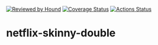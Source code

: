 [![Reviewed by Hound](https://img.shields.io/badge/Reviewed_by-Hound-8E64B0.svg)](https://houndci.com)
[![Coverage Status](https://coveralls.io/repos/github/bellogo/netflix-skinny-double/badge.svg?branch=develop)](https://coveralls.io/github/bellogo/netflix-skinny-double?branch=develop)
[![Actions Status](https://github.com/bellogo/netflix-skinny-double/workflows/NodeJS%20CI/badge.svg)](https://github.com/bellogo/netflix-skinny-double/actions)

# netflix-skinny-double
